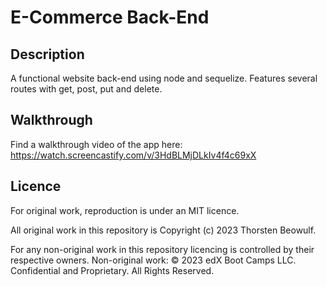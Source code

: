 # E-Commerce Back-End 

## Description

A functional website back-end using node and sequelize. Features several routes with get, post, put and delete.

## Walkthrough

Find a walkthrough video of the app here: https://watch.screencastify.com/v/3HdBLMjDLkIv4f4c69xX

## Licence
For original work, reproduction is under an MIT licence.

All original work in this repository is Copyright (c) 2023 Thorsten Beowulf.

For any non-original work in this repository licencing is controlled by their respective owners. Non-original work: © 2023 edX Boot Camps LLC. Confidential and Proprietary. All Rights Reserved.
